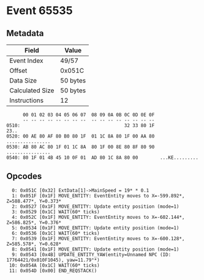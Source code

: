 # Event 65535

## Metadata

| Field           | Value    |
|-----------------|----------|
| Event Index     | 49/57    |
| Offset          | 0x051C   |
| Data Size       | 50 bytes |
| Calculated Size | 50 bytes |
| Instructions    | 12       |

```
      00 01 02 03 04 05 06 07  08 09 0A 0B 0C 0D 0E 0F
      -- -- -- -- -- -- -- --  -- -- -- -- -- -- -- --
0510:                                      32 33 80 1F              23..
0520: 00 AE 80 AF 80 B0 80 1F  01 1C 8A 80 1F 00 AA 80  ................
0530: AB 80 AC 80 1F 01 1C 8A  80 1F 00 8E 80 8F 80 90  ................
0540: 80 1F 01 4B 45 10 0F 01  AD 80 1C 8A 80 00        ...KE.........  
```

## Opcodes

```
  0: 0x051C [0x32] ExtData[1]->MainSpeed = 19* * 0.1
  1: 0x051F [0x1F] MOVE_ENTITY: EventEntity moves to X=-599.892*, Z=588.477*, Y=0.373*
  2: 0x0527 [0x1F] MOVE_ENTITY: Update entity position (mode=1)
  3: 0x0529 [0x1C] WAIT(60* ticks)
  4: 0x052C [0x1F] MOVE_ENTITY: EventEntity moves to X=-602.144*, Z=586.825*, Y=0.376*
  5: 0x0534 [0x1F] MOVE_ENTITY: Update entity position (mode=1)
  6: 0x0536 [0x1C] WAIT(60* ticks)
  7: 0x0539 [0x1F] MOVE_ENTITY: EventEntity moves to X=-600.128*, Z=585.578*, Y=0.628*
  8: 0x0541 [0x1F] MOVE_ENTITY: Update entity position (mode=1)
  9: 0x0543 [0x4B] UPDATE_ENTITY_YAW(entity=Unnamed NPC (ID: 17764421/0x010F1045), yaw=11.79°*)
 10: 0x054A [0x1C] WAIT(60* ticks)
 11: 0x054D [0x00] END_REQSTACK()
```
